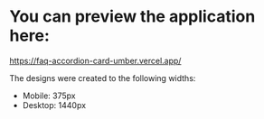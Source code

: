 # You can preview the application here:

https://faq-accordion-card-umber.vercel.app/

The designs were created to the following widths:

- Mobile: 375px
- Desktop: 1440px
